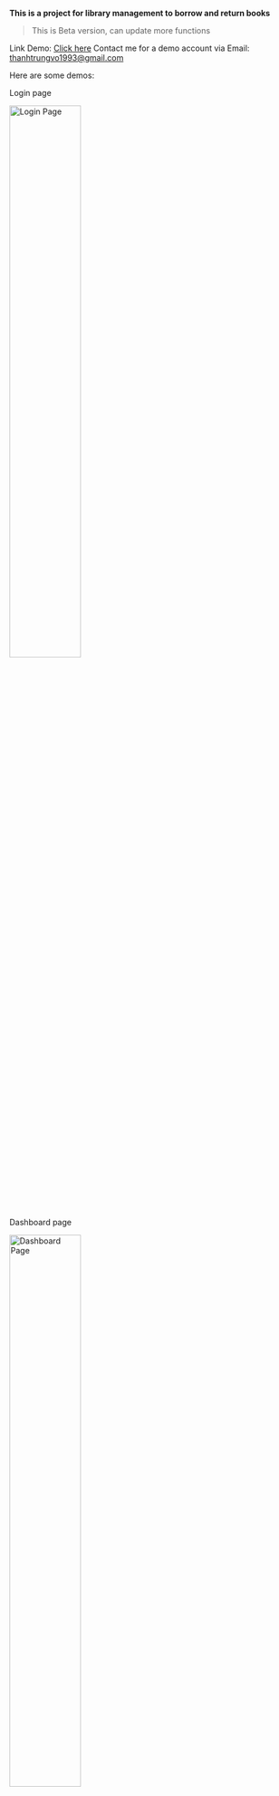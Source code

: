 **This is  a project for library management to borrow and return books**
>This is Beta version, can update more functions

Link Demo: [Click here](library-project-beta-v1-kb6uxsims-trungvo93.vercel.app)
Contact me for a demo account via Email: thanhtrungvo1993@gmail.com

<p>Here are some demos: </p>
<p>Login page</p>
<img alt="Login Page" src="https://firebasestorage.googleapis.com/v0/b/fir-6d711.appspot.com/o/library%2Flogin-page.png?alt=media&token=277b29b3-a9d2-4edd-bcf9-fbf56daceb90" width="50%">

<p>Dashboard page</p>
<img alt="Dashboard Page" src="https://firebasestorage.googleapis.com/v0/b/fir-6d711.appspot.com/o/library%2Fdashboard.png?alt=media&token=712544cf-4993-461a-8520-f6444321e7ad" width="50%">

<p>Members page</p>
<img alt="Members Page" src="https://firebasestorage.googleapis.com/v0/b/fir-6d711.appspot.com/o/library%2Fmembers.png?alt=media&token=4f3714ec-a34e-4c02-9933-e22527621a59" width="50%">

<p>Books page</p>
<img alt="Books Page" src="https://firebasestorage.googleapis.com/v0/b/fir-6d711.appspot.com/o/library%2Fboooks.png?alt=media&token=faa5c5ef-68b7-4b50-87eb-81d2467cd7f1" width="50%">

<p>Loans page</p>
<img alt="Loans Page" src="https://firebasestorage.googleapis.com/v0/b/fir-6d711.appspot.com/o/library%2Floans.png?alt=media&token=93fdb420-157a-47b6-b14d-70cd19710d99" width="50%">
